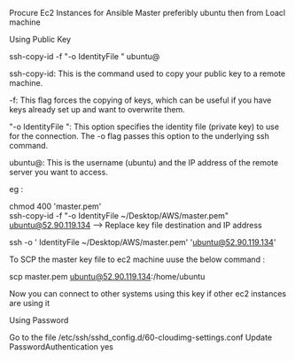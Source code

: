 Procure Ec2 Instances for Ansible Master preferibly ubuntu then from Loacl machine 

Using Public Key

ssh-copy-id -f "-o IdentityFile <PATH TO PEM FILE>" ubuntu@<INSTANCE-PUBLIC-IP>

ssh-copy-id: This is the command used to copy your public key to a remote machine.

-f: This flag forces the copying of keys, which can be useful if you have keys already set up and want to overwrite them.

"-o IdentityFile ": This option specifies the identity file (private key) to use for the connection. The -o flag passes this option to the underlying ssh command.

ubuntu@: This is the username (ubuntu) and the IP address of the remote server you want to access.

eg : 

chmod 400 'master.pem'  
ssh-copy-id -f "-o IdentityFile ~/Desktop/AWS/master.pem" ubuntu@52.90.119.134 --> Replace key file destination and IP address 

ssh -o ' IdentityFile ~/Desktop/AWS/master.pem' 'ubuntu@52.90.119.134'   

To SCP the master key file to ec2 machine uuse the below command : 

scp master.pem ubuntu@52.90.119.134:/home/ubuntu 

Now you can connect to other systems using this key if other ec2 instances are using it 

Using Password

Go to the file /etc/ssh/sshd_config.d/60-cloudimg-settings.conf
Update PasswordAuthentication yes